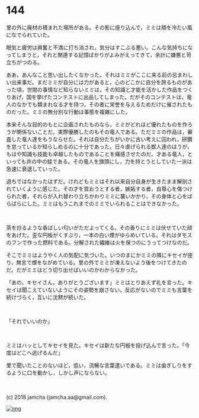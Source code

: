 # 144

里の外に廃材の積まれた場所がある。その影に座り込んで，ミミは頬を冷たい風になでられていた。  

眠気と疲労は興奮と不満に打ち消され，気分はすこぶる悪い。こんな気持ちになってしまうと，それと関連する記憶ばかりがよみがえってきて，余計に嫌悪と苛立ちがつのる。  

ああ，あんなこと思い出したくなかった。それはミミがここに来る前の忌まわしい出来事だ。まだミミが自分には力があると，心のどこかに自分を誇るものがあった頃，世間の事情など知らないミミは，その知識と才能を活かした作品をつくりあげ，国を挙げたコンテストに出品してしまった。だがそのコンテストは，竜人のなかでも類まれなる才を持つ，その者に栄誉を与えるためだけに催されたものだった。ミミの無分別な行動は事態を複雑にした。  

本来そんな目的のもとに企画されたものなら，ミミがどれほど優れたものを作ろうが関係ないことだ。実際優勝したのもその竜人である。ただミミの作品は，審査した竜人達をもうならせた。それは自分たちがいかに古い考えに囚われ，研鑽を怠っているか知らしめるのに十分であった。日々虐げられる獣人達のほうが，もはや知識も技能も卓越したものであることを痛感させたのだ。才ある竜人，といっても井の中の蛙である。その竜人を旗頭にし，力を持とうとしていた一派は急速に衰退していった。  

過ちではなかったはずだ。けれどもミミはそれ以来自分自身が生きたまま解剖されていくように感じた。その才を買おうとする者，嫉妬する者，自尊心を傷つけられた者，それらが入れ替わり立ちかわりミミに襲いかかり，その身体と心をばらばらにした。ミミはもうこれまでのミミでいられることはできなかった。  

<br>  

茶を炒るような香ばしい匂いがただよってくる。その香りにミミは伏せていた顔をあげた。歪な円板がくすぶり，一本の白い煙がゆらめいている。それはダモスのフンで作った燃料である。分解された繊維は火を保つのにうってつけなのだ。  

そこでミミはようやく人の気配に気づいた。いつのまにかミミの隣にキセイが座り，無言で煙をながめている。里の外でミミが凍えないよう後をつけてきたのだ。だがミミはどう切り出せばいいのかわからなかった。  

「あの，キセイさん，ありがとうございます」ミミはとりあえず礼を言った。キセイは聞こえていないようにその姿勢を崩さない。反応がないのでミミも言葉を続けづらく，互いに沈黙が続いた。  

<br>  

「それでいいのか」  

<br>  

ミミはハッとしてキセイを見た。キセイは新たな円板を投げ込んで言った。「今度はどこへ逃げるんだ」  

里で聞いたことのないほど，低い，流暢な言葉遣いである。ミミは歯ぎしりをするように口を動かし，しかし声にならない。  

<br>  
<br>  
(c) 2018 jamcha (jamcha.aa@gmail.com).  

[![img](http://i.creativecommons.org/l/by-nc-sa/4.0/88x31.png)](http://creativecommons.org/licenses/by-nc-sa/4.0/deed)